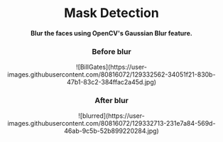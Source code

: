 <h1 align="center">Mask Detection</h1>

<div align= "center">
  <h4>Blur the faces using OpenCV's Gaussian Blur feature. </h4>
</div>

<div align= "center">
  <h3>Before blur </h3>
![BillGates](https://user-images.githubusercontent.com/80816072/129332562-34051f21-830b-47b1-83c2-384ffac2a45d.jpg)
</div>

<div align= "center">
  <h3>After blur </h3>
![blurred](https://user-images.githubusercontent.com/80816072/129332713-231e7a84-569d-46ab-9c5b-52b899220284.jpg)
</div>

